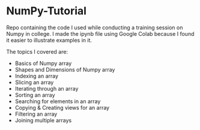 # NumPy-Tutorial
Repo containing the code I used while conducting a training session on Numpy in college.
I made the ipynb file using Google Colab because I found it easier to illustrate examples in it.

The topics I covered are: 
- Basics of Numpy array
- Shapes and Dimensions of Numpy array
- Indexing an array
- Slicing an array
- Iterating through an array
- Sorting an array
- Searching for elements in an array
- Copying & Creating views for an array
- Filtering an array
- Joining multiple arrays

